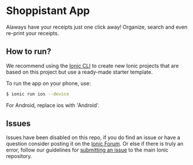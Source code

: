 Shoppistant App
=====================

Alaways have your receipts just one click away! Organize, search and even re-print your receipts.

## How to run?

We recommend using the [Ionic CLI](https://github.com/driftyco/ionic-cli) to create new Ionic projects that are based on this project but use a ready-made starter template.

To run the app on your phone, use:

```bash
$ ionic run ios --device
```

For Android, replace ios with 'Android'.

## Issues
Issues have been disabled on this repo, if you do find an issue or have a question consider posting it on the [Ionic Forum](http://forum.ionicframework.com/).  Or else if there is truly an error, follow our guidelines for [submitting an issue](http://ionicframework.com/submit-issue/) to the main Ionic repository.
